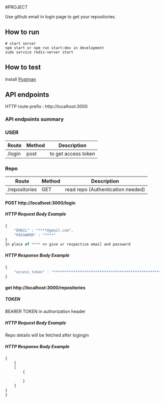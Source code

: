 #PROJECT 

Use github email in login page to get your repositories.

## How to run
```
# start server
npm start or npm run start:dev in development
sudo service redis-server start
```
## How to test
Install [Postman](https://www.getpostman.com/)

## API endpoints
HTTP route prefix : http://localhost:3000

### API endpoints summary
### USER
Route      | Method | Description
-----------|--------|--------------------
/login         | post    | to get access token
### Repo
Route      | Method | Description
-----------|--------|--------------------
/repositories  | GET    | read repo (Authentication needed)
#### POST http://localhost:3000/login
##### HTTP Request Body Example
```javascript
{
    "EMAIL" : "****@gmail.com",
    "PASSWORD" : "****"
}
In place of **** => give ur respective email and password
```
##### HTTP Response Body Example
```javascript
{
    "access_token" : "**************************************************************************"
}
```
#### get http://localhost:3000/repositories
##### TOKEN 
 BEARER TOKEN in authorization header
##### HTTP Request Body Example
Repo details will be fetched after logingin
##### HTTP Response Body Example
```javascript
{
    {
    [
        {
            
        }
    ]
}
}
```
